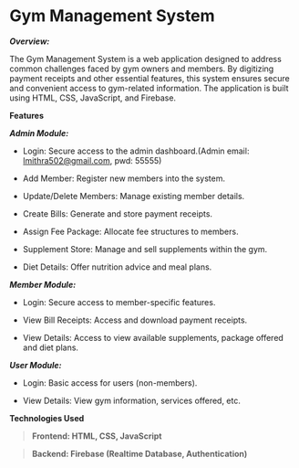  # Gym Management System

***Overview:***

The Gym Management System is a web application designed to address common challenges faced by gym owners and members. By digitizing payment receipts and other essential features, this system ensures secure and convenient access to gym-related information. The application is built using HTML, CSS, JavaScript, and Firebase.

**Features**

***Admin Module:***

* Login: Secure access to the admin dashboard.(Admin email: lmithra502@gmail.com, pwd: 55555)

* Add Member: Register new members into the system.

* Update/Delete Members: Manage existing member details.

* Create Bills: Generate and store payment receipts.

* Assign Fee Package: Allocate fee structures to members.

* Supplement Store: Manage and sell supplements within the gym.

* Diet Details: Offer nutrition advice and meal plans.

***Member Module:***

* Login: Secure access to member-specific features.

* View Bill Receipts: Access and download payment receipts.

* View Details: Access to view available supplements, package offered and diet plans.

***User Module:***

* Login: Basic access for users (non-members).

* View Details: View gym information, services offered, etc.

**Technologies Used**

> **Frontend: HTML, CSS, JavaScript**

> **Backend: Firebase (Realtime Database, Authentication)**
